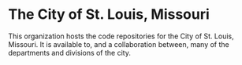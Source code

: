 # The City of St. Louis, Missouri

This organization hosts the code repositories for the City of St. Louis, Missouri. It is available to, and a collaboration between, many of the departments and divisions of the city.
